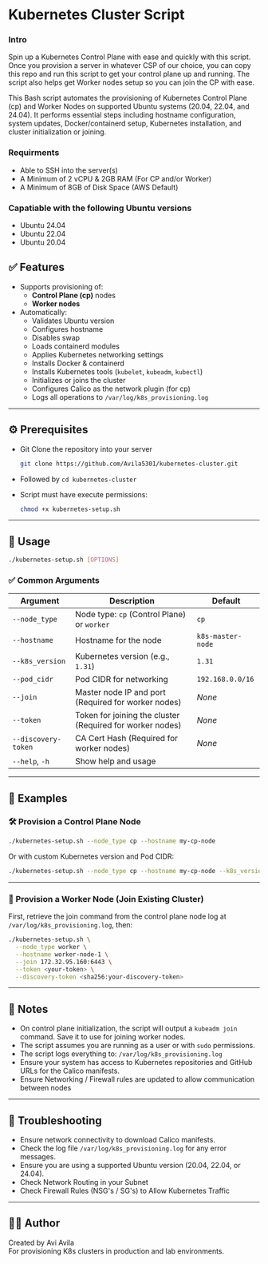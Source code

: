 # Kubernetes Cluster Script


### Intro
Spin up a Kubernetes Control Plane with ease and quickly with this script. Once you provision a server in whatever CSP of our choice, you can copy this repo and run this script to get your control plane up and running. The script also helps get Worker nodes setup so you can join the CP with ease.

This Bash script automates the provisioning of Kubernetes Control Plane (cp) and Worker Nodes on supported Ubuntu systems (20.04, 22.04, and 24.04). It performs essential steps including hostname configuration, system updates, Docker/containerd setup, Kubernetes installation, and cluster initialization or joining.

### Requirments

* Able to SSH into the server(s)
* A Minimum of 2 vCPU & 2GB RAM (For CP and/or Worker)
* A Minimum of 8GB of Disk Space (AWS Default)


### Capatiable with the following Ubuntu versions

* Ubuntu 24.04
* Ubuntu 22.04
* Ubuntu 20.04


## ✅ Features

- Supports provisioning of:
  - **Control Plane (cp)** nodes
  - **Worker nodes**
- Automatically:
  - Validates Ubuntu version
  - Configures hostname
  - Disables swap
  - Loads containerd modules
  - Applies Kubernetes networking settings
  - Installs Docker & containerd
  - Installs Kubernetes tools (`kubelet`, `kubeadm`, `kubectl`)
  - Initializes or joins the cluster
  - Configures Calico as the network plugin (for cp)
  - Logs all operations to `/var/log/k8s_provisioning.log`

---

## ⚙️ Prerequisites

- Git Clone the repository into your server
    ```bash
    git clone https://github.com/Avila5301/kubernetes-cluster.git
    ```

- Followed by `cd kubernetes-cluster` 
- Script must have execute permissions:
  ```bash
  chmod +x kubernetes-setup.sh
  ```

---

## 🚀 Usage

```bash
./kubernetes-setup.sh [OPTIONS]
```

### ✅ Common Arguments

| Argument            | Description                                                    | Default              |
|---------------------|----------------------------------------------------------------|----------------------|
| `--node_type`       | Node type: `cp` (Control Plane) or `worker`                    | `cp`                 |
| `--hostname`        | Hostname for the node                                          | `k8s-master-node`    |
| `--k8s_version`     | Kubernetes version (e.g., `1.31`)                              | `1.31`              |
| `--pod_cidr`        | Pod CIDR for networking                                        | `192.168.0.0/16`     |
| `--join`            | Master node IP and port (Required for worker nodes)            | *None*               |
| `--token`           | Token for joining the cluster (Required for worker nodes)      | *None*               |
| `--discovery-token` | CA Cert Hash (Required for worker nodes)                       | *None*               |
| `--help`, `-h`      | Show help and usage                                            |                      |


---

## 🧠 Examples

### 🛠 Provision a Control Plane Node

```bash
./kubernetes-setup.sh --node_type cp --hostname my-cp-node
```

Or with custom Kubernetes version and Pod CIDR:

```bash
./kubernetes-setup.sh --node_type cp --hostname my-cp-node --k8s_version v1.32 --pod_cidr 10.244.0.0/16
```

---

### 🔗 Provision a Worker Node (Join Existing Cluster)

First, retrieve the join command from the control plane node log at `/var/log/k8s_provisioning.log`, then:

```bash
./kubernetes-setup.sh \
  --node_type worker \
  --hostname worker-node-1 \
  --join 172.32.95.160:6443 \
  --token <your-token> \
  --discovery-token <sha256:your-discovery-token>
```

---

## 📝 Notes

- On control plane initialization, the script will output a `kubeadm join` command. Save it to use for joining worker nodes.
- The script assumes you are running as a user or with `sudo` permissions.
- The script logs everything to: `/var/log/k8s_provisioning.log`
- Ensure your system has access to Kubernetes repositories and GitHub URLs for the Calico manifests.
- Ensure Networking / Firewall rules are updated to allow communication between nodes

---

## 🧩 Troubleshooting

- Ensure network connectivity to download Calico manifests.
- Check the log file `/var/log/k8s_provisioning.log` for any error messages.
- Ensure you are using a supported Ubuntu version (20.04, 22.04, or 24.04).
- Check Network Routing in your Subnet
- Check Firewall Rules (NSG's / SG's) to Allow Kubernetes Traffic

---

## 👨‍💻 Author

Created by Avi Avila  
For provisioning K8s clusters in production and lab environments.